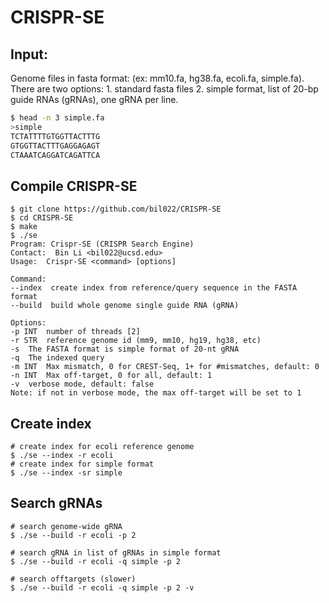 # CRISPR-SE
## Input:
Genome files in fasta format: (ex: mm10.fa, hg38.fa, ecoli.fa, simple.fa). There are two options: 1. standard fasta files 2. simple format, list of 20-bp guide RNAs (gRNAs), one gRNA per line.
```bash
$ head -n 3 simple.fa 
>simple
TCTATTTTGTGGTTACTTTG
GTGGTTACTTTGAGGAGAGT
CTAAATCAGGATCAGATTCA
```
## Compile CRISPR-SE
```
$ git clone https://github.com/bil022/CRISPR-SE
$ cd CRISPR-SE
$ make
$ ./se
Program: Crispr-SE (CRISPR Search Engine)
Contact:  Bin Li <bil022@ucsd.edu>
Usage:  Crispr-SE <command> [options]

Command:
--index  create index from reference/query sequence in the FASTA format
--build  build whole genome single guide RNA (gRNA)

Options:
-p INT  number of threads [2]
-r STR  reference genome id (mm9, mm10, hg19, hg38, etc)
-s  The FASTA format is simple format of 20-nt gRNA
-q  The indexed query
-m INT  Max mismatch, 0 for CREST-Seq, 1+ for #mismatches, default: 0
-n INT  Max off-target, 0 for all, default: 1
-v  verbose mode, default: false
Note: if not in verbose mode, the max off-target will be set to 1
```
## Create index
```
# create index for ecoli reference genome
$ ./se --index -r ecoli
# create index for simple format
$ ./se --index -sr simple
```
## Search gRNAs
```
# search genome-wide gRNA
$ ./se --build -r ecoli -p 2

# search gRNA in list of gRNAs in simple format
$ ./se --build -r ecoli -q simple -p 2

# search offtargets (slower)
$ ./se --build -r ecoli -q simple -p 2 -v

```
